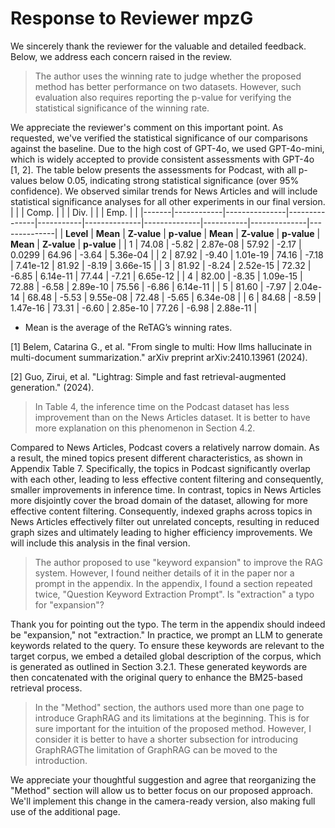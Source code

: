 # Response to  Reviewer mpzG

We sincerely thank the reviewer for the valuable and detailed feedback. Below, we address each concern raised in the review.

> The author uses the winning rate to judge whether the proposed method has better performance on two datasets. However, such evaluation also requires reporting the p-value for verifying the statistical significance of the winning rate.

We appreciate the reviewer's comment on this important point. As requested, we've verified the statistical significance of our comparisons against the baseline. Due to the high cost of GPT-4o, we used GPT-4o-mini, which is widely accepted to provide consistent assessments with GPT-4o [1, 2]. The table below presents the assessments for Podcast, with all p-values below 0.05, indicating strong statistical significance (over 95% confidence). We observed similar trends for News Articles and will include statistical significance analyses for all other experiments in our final version.
|       |       | Comp. |       |       | Div. |       |       | Emp. |       |
|-------|------------|---------------|---------------|-----------|--------------|--------------|-----------|--------------|--------------|
| **Level** | **Mean** | **Z-value** | **p-value** | **Mean** | **Z-value** | **p-value** | **Mean** | **Z-value** | **p-value** |
|   1   |   74.08    |    -5.82      | 2.87e-08      |  57.92    |   -2.17      | 0.0299       |  64.96    |   -3.64      | 5.36e-04     |
|   2   |   87.92    |    -9.40      | 1.01e-19      |  74.16    |   -7.18      | 7.41e-12     |  81.92    |   -8.19      | 3.66e-15     |
|   3   |   81.92    |    -8.24      | 2.52e-15      |  72.32    |   -6.85      | 6.14e-11     |  77.44    |   -7.21      | 6.65e-12     |
|   4   |   82.00    |    -8.35      | 1.09e-15      |  72.88    |   -6.58      | 2.89e-10     |  75.56    |   -6.86      | 6.14e-11     |
|   5   |   81.60    |    -7.97      | 2.04e-14      |  68.48    |   -5.53      | 9.55e-08     |  72.48    |   -5.65      | 6.34e-08     |
|   6   |   84.68    |    -8.59      | 1.47e-16      |  73.31    |   -6.60      | 2.85e-10     |  77.26    |   -6.98      | 2.88e-11     |


* Mean is the average of the ReTAG’s winning rates.

[1] Belem, Catarina G., et al. "From single to multi: How llms hallucinate in multi-document summarization." arXiv preprint arXiv:2410.13961 (2024).

[2] Guo, Zirui, et al. "Lightrag: Simple and fast retrieval-augmented generation." (2024).

> In Table 4, the inference time on the Podcast dataset has less improvement than on the News Articles dataset. It is better to have more explanation on this phenomenon in Section 4.2.

Compared to News Articles, Podcast covers a relatively narrow domain. As a result, the mined topics present different characteristics, as shown in Appendix Table 7. Specifically, the topics in Podcast significantly overlap with each other, leading to less effective content filtering and consequently, smaller improvements in inference time. In contrast, topics in News Articles more disjointly cover the broad domain of the dataset, allowing for more effective content filtering. Consequently, indexed graphs across topics in News Articles effectively filter out unrelated concepts, resulting in reduced graph sizes and ultimately leading to higher efficiency improvements. We will include this analysis in the final version.

> The author proposed to use "keyword expansion" to improve the RAG system. However, I found neither details of it in the paper nor a prompt in the appendix. In the appendix, I found a section repeated twice, "Question Keyword Extraction Prompt". Is "extraction" a typo for "expansion"? 

Thank you for pointing out the typo. The term in the appendix should indeed be "expansion," not "extraction." In practice, we prompt an LLM to generate keywords related to the query. To ensure these keywords are relevant to the target corpus, we embed a detailed global description of the corpus, which is generated as outlined in Section 3.2.1. These generated keywords are then concatenated with the original query to enhance the BM25-based retrieval process.

> In the "Method" section, the authors used more than one page to introduce GraphRAG and its limitations at the beginning. This is for sure important for the intuition of the proposed method. However, I consider it is better to have a shorter subsection for introducing GraphRAGThe limitation of GraphRAG can be moved to the introduction.

We appreciate your thoughtful suggestion and agree that reorganizing the "Method" section will allow us to better focus on our proposed approach. We'll implement this change in the camera-ready version, also making full use of the additional page.
